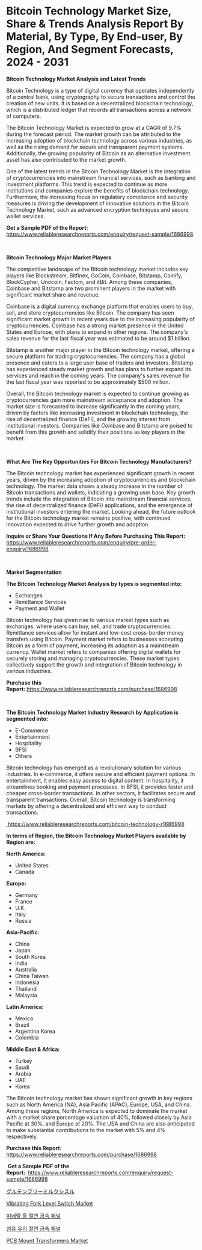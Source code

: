 <p><h1>Bitcoin Technology Market Size, Share & Trends Analysis Report By Material, By Type, By End-user, By Region, And Segment Forecasts, 2024 - 2031</h1></p><p><strong>Bitcoin Technology Market Analysis and Latest Trends</strong></p>
<p><p>Bitcoin Technology is a type of digital currency that operates independently of a central bank, using cryptography to secure transactions and control the creation of new units. It is based on a decentralized blockchain technology, which is a distributed ledger that records all transactions across a network of computers.</p><p>The Bitcoin Technology Market is expected to grow at a CAGR of 9.7% during the forecast period. The market growth can be attributed to the increasing adoption of blockchain technology across various industries, as well as the rising demand for secure and transparent payment systems. Additionally, the growing popularity of Bitcoin as an alternative investment asset has also contributed to the market growth.</p><p>One of the latest trends in the Bitcoin Technology Market is the integration of cryptocurrencies into mainstream financial services, such as banking and investment platforms. This trend is expected to continue as more institutions and companies explore the benefits of blockchain technology. Furthermore, the increasing focus on regulatory compliance and security measures is driving the development of innovative solutions in the Bitcoin Technology Market, such as advanced encryption techniques and secure wallet services.</p></p>
<p><strong>Get a Sample PDF of the Report:&nbsp;</strong> <a href="https://www.reliableresearchreports.com/enquiry/request-sample/1686998">https://www.reliableresearchreports.com/enquiry/request-sample/1686998</a></p>
<p>&nbsp;</p>
<p><strong>Bitcoin Technology Major Market Players</strong></p>
<p><p>The competitive landscape of the Bitcoin technology market includes key players like Blockstream, Bitfinex, GoCoin, Coinbase, Bitstamp, Coinify, BlockCypher, Unocoin, Factom, and itBit. Among these companies, Coinbase and Bitstamp are two prominent players in the market with significant market share and revenue.</p><p>Coinbase is a digital currency exchange platform that enables users to buy, sell, and store cryptocurrencies like Bitcoin. The company has seen significant market growth in recent years due to the increasing popularity of cryptocurrencies. Coinbase has a strong market presence in the United States and Europe, with plans to expand in other regions. The company's sales revenue for the last fiscal year was estimated to be around $1 billion.</p><p>Bitstamp is another major player in the Bitcoin technology market, offering a secure platform for trading cryptocurrencies. The company has a global presence and caters to a large user base of traders and investors. Bitstamp has experienced steady market growth and has plans to further expand its services and reach in the coming years. The company's sales revenue for the last fiscal year was reported to be approximately $500 million.</p><p>Overall, the Bitcoin technology market is expected to continue growing as cryptocurrencies gain more mainstream acceptance and adoption. The market size is forecasted to increase significantly in the coming years, driven by factors like increasing investment in blockchain technology, the rise of decentralized finance (DeFi), and the growing interest from institutional investors. Companies like Coinbase and Bitstamp are poised to benefit from this growth and solidify their positions as key players in the market.</p></p>
<p>&nbsp;</p>
<p><strong>What Are The Key Opportunities For Bitcoin Technology Manufacturers?</strong></p>
<p><p>The Bitcoin technology market has experienced significant growth in recent years, driven by the increasing adoption of cryptocurrencies and blockchain technology. The market data shows a steady increase in the number of Bitcoin transactions and wallets, indicating a growing user base. Key growth trends include the integration of Bitcoin into mainstream financial services, the rise of decentralized finance (DeFi) applications, and the emergence of institutional investors entering the market. Looking ahead, the future outlook for the Bitcoin technology market remains positive, with continued innovation expected to drive further growth and adoption.</p></p>
<p><strong>Inquire or Share Your Questions If Any Before Purchasing This Report:</strong> <a href="https://www.reliableresearchreports.com/enquiry/pre-order-enquiry/1686998">https://www.reliableresearchreports.com/enquiry/pre-order-enquiry/1686998</a></p>
<p>&nbsp;</p>
<p><strong>Market Segmentation</strong></p>
<p><strong>The Bitcoin Technology Market Analysis by types is segmented into:</strong></p>
<p><ul><li>Exchanges</li><li>Remittance Services</li><li>Payment and Wallet</li></ul></p>
<p><p>Bitcoin technology has given rise to various market types such as exchanges, where users can buy, sell, and trade cryptocurrencies. Remittance services allow for instant and low-cost cross-border money transfers using Bitcoin. Payment market refers to businesses accepting Bitcoin as a form of payment, increasing its adoption as a mainstream currency. Wallet market refers to companies offering digital wallets for securely storing and managing cryptocurrencies. These market types collectively support the growth and integration of Bitcoin technology in various industries.</p></p>
<p><strong>Purchase this Report:&nbsp;</strong><a href="https://www.reliableresearchreports.com/purchase/1686998">https://www.reliableresearchreports.com/purchase/1686998</a></p>
<p>&nbsp;</p>
<p><strong>The Bitcoin Technology Market Industry Research by Application is segmented into:</strong></p>
<p><ul><li>E-Commerce</li><li>Entertainment</li><li>Hospitality</li><li>BFSI</li><li>Others</li></ul></p>
<p><p>Bitcoin technology has emerged as a revolutionary solution for various industries. In e-commerce, it offers secure and efficient payment options. In entertainment, it enables easy access to digital content. In hospitality, it streamlines booking and payment processes. In BFSI, it provides faster and cheaper cross-border transactions. In other sectors, it facilitates secure and transparent transactions. Overall, Bitcoin technology is transforming markets by offering a decentralized and efficient way to conduct transactions.</p></p>
<p><a href="https://www.reliableresearchreports.com/bitcoin-technology-r1686998">&nbsp;https://www.reliableresearchreports.com/bitcoin-technology-r1686998</a></p>
<p><strong>In terms of Region, the Bitcoin Technology Market Players available by Region are:</strong></p>
<p>
    <p> <strong> North America: </strong>
        <ul>
            <li>United States</li>
            <li>Canada</li>
        </ul>
        </p> 
    <p> <strong> Europe: </strong>
        <ul>
            <li>Germany</li>
            <li>France</li>
            <li>U.K.</li>
            <li>Italy</li>
            <li>Russia</li>
        </ul>
        </p> 
    <p> <strong> Asia-Pacific: </strong>
        <ul>
            <li>China</li>
            <li>Japan</li>
            <li>South Korea</li>
            <li>India</li>
            <li>Australia</li>
            <li>China Taiwan</li>
            <li>Indonesia</li>
            <li>Thailand</li>
            <li>Malaysia</li>
        </ul>
        </p> 
    <p> <strong> Latin America: </strong>
        <ul>
            <li>Mexico</li>
            <li>Brazil</li>
            <li>Argentina Korea</li>
            <li>Colombia</li>
        </ul>
        </p> 
    <p> <strong> Middle East & Africa: </strong>
        <ul>
            <li>Turkey</li>
            <li>Saudi</li>
            <li>Arabia</li>
            <li>UAE</li>
            <li>Korea</li>
        </ul>
    </p>
    </p>
<p><p>The Bitcoin technology market has shown significant growth in key regions such as North America (NA), Asia Pacific (APAC), Europe, USA, and China. Among these regions, North America is expected to dominate the market with a market share percentage valuation of 40%, followed closely by Asia Pacific at 30%, and Europe at 20%. The USA and China are also anticipated to make substantial contributions to the market with 5% and 4% respectively.</p></p>
<p><strong>Purchase this Report: </strong><a href="https://www.reliableresearchreports.com/purchase/1686998">https://www.reliableresearchreports.com/purchase/1686998</a></p>
<p>&nbsp;<strong>Get a Sample PDF of the Report:&nbsp;&nbsp;</strong><a href="https://www.reliableresearchreports.com/enquiry/request-sample/1686998">https://www.reliableresearchreports.com/enquiry/request-sample/1686998</a></p>
<p><strong></strong></p>
<p><p><a href="https://github.com/dadanedu33/Market-Research-Report-List-2/blob/main/2118704111260.md">グルテンフリーミルクシスル</a></p><p><a href="https://issuu.com/reportprime-2/docs/vibrating-fork-level-switch-market-size-2030.pptx">Vibrating Fork Level Switch Market</a></p><p><a href="https://github.com/novabrown3/Market-Research-Report-List-1/blob/main/9971758106191.md">미네랄 울 절연 금속 패널</a></p><p><a href="https://github.com/Tristiarton768456/Market-Research-Report-List-2/blob/main/1296541106190.md">섬유 유리 절연 금속 패널</a></p><p><a href="https://github.com/biheemgalvinlouises6hokrh3h/Market-Research-Report-List-2/blob/main/pcb-mount-transformers-market.md">PCB Mount Transformers Market</a></p></p>